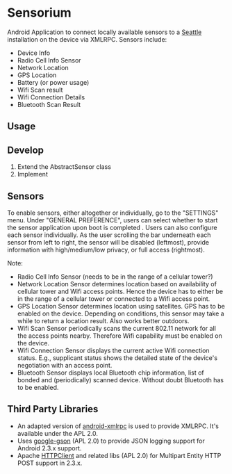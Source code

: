 # Sensorium #

Android Application to connect locally available sensors to a [Seattle][1] 
installation on the device via XMLRPC. Sensors include:
* Device Info 
* Radio Cell Info Sensor 
* Network Location
* GPS Location
* Battery (or power usage)
* Wifi Scan result
* Wifi Connection Details
* Bluetooth Scan Result

## Usage ##

## Develop ##

1. Extend the AbstractSensor class
2. Implement 

## Sensors ##

To enable sensors, either altogether or individually, go to the "SETTINGS" menu. 
Under "GENERAL PREFERENCE", users can select whether to start the sensor 
application upon boot is completed
.
Users can also configure each sensor individually. As the user scrolling the 
bar underneath each sensor from left to right, the sensor will be disabled 
(leftmost), provide information with high/medium/low privacy, or full access 
(rightmost). 

Note:
* Radio Cell Info Sensor (needs to be in the range of a cellular tower?)
* Network Location Sensor determines location based on availability of cellular 
tower and Wifi access points. Hence the device has to either be in the range 
of a cellular tower or connected to a Wifi access point.
* GPS Location Sensor determines location using satellites. GPS has to be 
enabled on the device. Depending on conditions, this sensor may take a while 
to return a location result. Also works better outdoors.
* Wifi Scan Sensor periodically scans the current 802.11 network for all the 
access points nearby. Therefore Wifi capability must be enabled on the device. 
* Wifi Connection Sensor displays the current active Wifi connection status. 
E.g., supplicant status shows the detailed state of the device's negotiation 
with an access point.
* Bluetooth Sensor displays local Bluetooth chip information, list of bonded 
and (periodically) scanned device. Without doubt Bluetooth has to be enabled. 



## Third Party Libraries ##

* An adapted version of [android-xmlrpc][2] is used to provide XMLRPC. It's available under the APL 2.0.
* Uses [google-gson][3] (APL 2.0)  to provide JSON logging support for Android 2.3.x support. 
* Apache [HTTPClient][4] and related libs (APL 2.0)  for Multipart Entity HTTP POST support in 2.3.x.



[1]: https://seattle.cs.washington.edu/html/
[2]: https://code.google.com/p/android-xmlrpc/
[3]: https://code.google.com/p/google-gson/
[4]: https://hc.apache.org/httpcomponents-client-ga/index.html